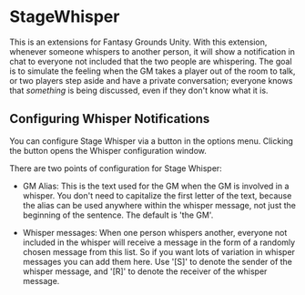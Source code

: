 # StageWhisper

This is an extensions for Fantasy Grounds Unity. With this extension, whenever someone whispers to another person, it will show a notification in chat to everyone not included that the two people are whispering. The goal is to simulate the feeling when the GM takes a player out of the room to talk, or two players step aside and have a private conversation; everyone knows that _something_ is being discussed, even if they don't know what it is.

## Configuring Whisper Notifications

You can configure Stage Whisper via a button in the options menu. Clicking the button opens the Whisper configuration window.

There are two points of configuration for Stage Whisper:

* GM Alias: This is the text used for the GM when the GM is involved in a whisper. You don't need to capitalize the first letter of the text, because the alias can be used anywhere within the whisper message, not just the beginning of the sentence. The default is 'the GM'.

* Whisper messages: When one person whispers another, everyone not included in the whisper will receive a message in the form of a randomly chosen message from this list. So if you want lots of variation in whisper messages you can add them here. Use '[S]' to denote the sender of the whisper message, and '[R]' to denote the receiver of the whisper message.